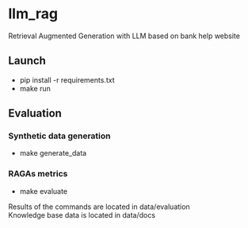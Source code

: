# llm_rag
Retrieval Augmented Generation with LLM based on bank help website

## Launch
- pip install -r requirements.txt
- make run

## Evaluation
### Synthetic data generation
- make generate_data

### RAGAs metrics
- make evaluate

Results of the commands are located in data/evaluation \
Knowledge base data is located in data/docs
